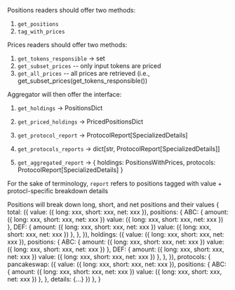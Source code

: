 
Positions readers should offer two methods:
1. `get_positions`
2. `tag_with_prices`

Prices readers should offer two methods:
1. `get_tokens_responsible` -> set
3. `get_subset_prices` -- only input tokens are priced
2. `get_all_prices` -- all prices are retrieved (i.e., get_subset_prices(get_tokens_responsible())

Aggregator will then offer the interface:
1. `get_holdings` -> PositionsDict
2. `get_priced_holdings` -> PricedPositionsDict

2. `get_protocol_report` -> ProtocolReport[SpecializedDetails]
3. `get_protocols_reports` -> dict[str, ProtocolReport[SpecializedDetails]]
3. `get_aggregated_report` -> { holdings: PositionsWithPrices, protocols: ProtocolReport[SpecializedDetails] }

For the sake of terminology, `report` refers to positions tagged with value + protocl-specific breakdown details


Positions will break down long, short, and net positions and their values
{
    total: ({
        value: ({ long: xxx, short: xxx, net: xxx }),
        positions: {
            ABC: {
                amount: ({ long: xxx, short: xxx, net: xxx })
                value: ({ long: xxx, short: xxx, net: xxx })
            },
            DEF: {
                amount: ({ long: xxx, short: xxx, net: xxx })
                value: ({ long: xxx, short: xxx, net: xxx })
            },
        },
    }),
    holdings: ({
        value: ({ long: xxx, short: xxx, net: xxx }),
        positions: {
            ABC: {
                amount: ({ long: xxx, short: xxx, net: xxx })
                value: ({ long: xxx, short: xxx, net: xxx })
            },
            DEF: {
                amount: ({ long: xxx, short: xxx, net: xxx })
                value: ({ long: xxx, short: xxx, net: xxx })
            },
        },
    }),
    protocols: {
        pancakeswap: ({
            value: ({ long: xxx, short: xxx, net: xxx }),
            positions: {
                ABC: {
                    amount: ({ long: xxx, short: xxx, net: xxx })
                    value: ({ long: xxx, short: xxx, net: xxx })
                },
            },
            details: {...}
        })
    },
}
